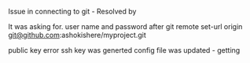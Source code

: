 Issue in connecting to git -  Resolved by

It was asking for. user name and password
after git remote set-url origin git@github.com:ashokishere/myproject.git

public key error 
ssh key was generted 
config file was updated - getting 
